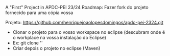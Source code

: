 A "First" Project in APDC-PEI 23/24
Roadmap:
Fazer fork do projeto fornecido para uma cópia vossa

Projeto:
https://github.com/henriquejoaolopesdomingos/apdc-pei-2324.git

* Clonar o projeto para o vosso workspace no eclipse (descubram onde é o workplace na vossa instalação do Eclipse)
* Ex: git clone '<url https>'
* Criar depois o projeto no eclipse (Maven)
